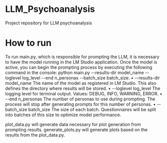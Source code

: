 # LLM_Psychoanalysis
Project repository for LLM psychoanalysis

# How to run
To run main.py, which is responsible for prompting the LLM, it is necessary to have the model running in the LM Studio application. Once the model is active, you can begin the prompting process by executing the following command in the console:
python main.py --results-dir model_name --loglevel log_level --end n_personas --batch_size batch_size.
	•	--results-dir model_name
The name of the model as registered in LM Studio. This also defines the directory where results will be stored.
	•	--loglevel log_level
The logging level for terminal output. Values: DEBUG, INFO, WARNING, ERROR.
	•	--end n_personas
The number of personas to use during prompting. The process will stop after generating prompts for this number of personas.
	•	--batch_size batch_size
The size of each batch. Questionnaires will be split into batches of this size to optimize model performance.


plot_data.py will generate data necessary for plot generation from prompting results.
generate_plots.py will generate plots based on the results from the plot_data.py.
